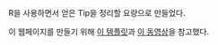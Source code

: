 R을 사용하면서 얻은 Tip을 정리할 요량으로 만들었다. 


이 웹페이지를 만들기 위해 [이 템플릿](https://github.com/jtr13/bookdown-template)과 [이 동영상](https://www.youtube.com/watch?v=m5D-yoH416Y&t=192s)을 참고했다.

